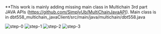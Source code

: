 **This work is mainly adding missing main class in Multichain 3rd part JAVA APIs (https://github.com/SimplyUb/MultiChainJavaAPI). Main class is in dbt558_multichain_javaClient/src/main/java/multichain/dbt558.java

![step-0](https://user-images.githubusercontent.com/24445198/151482688-1e55a0d4-7a76-4ab2-86e6-adfe32c20de0.png)
![step-1](https://user-images.githubusercontent.com/24445198/151482713-0b38f9e9-1cbc-437d-8796-3d477ce41404.png)
![step-2](https://user-images.githubusercontent.com/24445198/151482726-61105edd-09e2-49b1-82c7-07651f32aa42.png)
![step-3](https://user-images.githubusercontent.com/24445198/151482747-23153e8d-80b2-4974-b403-cf587e644882.png)



